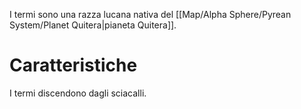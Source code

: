 I termi sono una razza lucana nativa del [[Map/Alpha Sphere/Pyrean System/Planet Quitera|pianeta Quitera]].

# Caratteristiche

I termi discendono dagli sciacalli.